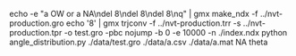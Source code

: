 echo -e "a OW or a NA\ndel 8\ndel 8\ndel 8\nq" | gmx make_ndx -f ../nvt-production.gro
echo '8' | gmx trjconv -f ../nvt-production.trr -s ../nvt-production.tpr -o test.gro -pbc nojump -b 0 -e 10000 -n ./index.ndx
python angle_distribution.py ./data/test.gro ./data/a.csv ./data/a.mat NA theta
